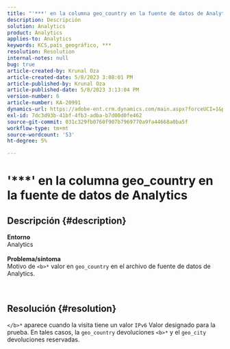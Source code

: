 ```yaml
---
title: "'***' en la columna geo_country en la fuente de datos de Analytics"
description: Descripción
solution: Analytics
product: Analytics
applies-to: Analytics
keywords: KCS,país_geográfico, ***
resolution: Resolution
internal-notes: null
bug: true
article-created-by: Krunal Oza
article-created-date: 5/8/2023 3:08:01 PM
article-published-by: Krunal Oza
article-published-date: 5/8/2023 3:13:04 PM
version-number: 6
article-number: KA-20991
dynamics-url: https://adobe-ent.crm.dynamics.com/main.aspx?forceUCI=1&pagetype=entityrecord&etn=knowledgearticle&id=6da6c01c-b2ed-ed11-8849-6045bd006268
exl-id: 7dc3d93b-41bf-4fb3-adba-b7d00d0fe462
source-git-commit: 031c329fb0760f907b7969770a9fa44668a0ba5f
workflow-type: tm+mt
source-wordcount: '53'
ht-degree: 5%

---
```


# &#39;\*\*\*&#39; en la columna geo_country en la fuente de datos de Analytics

## Descripción {#description}

<b>Entorno</b><br>Analytics<br> <br><b>Problema/síntoma</b><br>Motivo de `<b>*` valor en `geo_country` en el archivo de fuente de datos de Analytics.



 

## Resolución {#resolution}

`</b>*` aparece cuando la visita tiene un valor `IPv6` Valor designado para la prueba. En tales casos, la `geo_country` devoluciones `<b>*` y el `geo_city` devoluciones reservadas.
